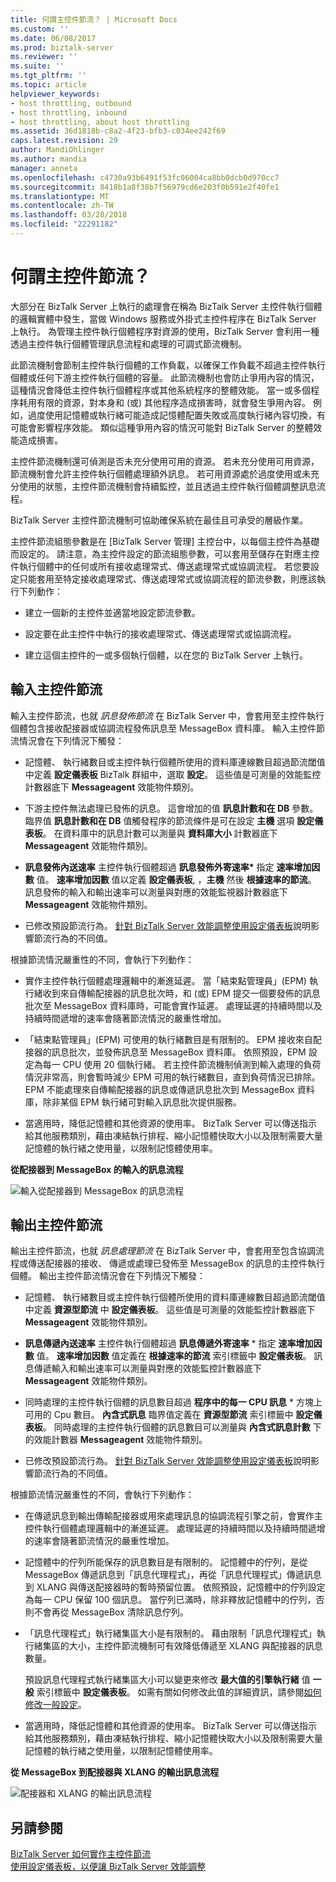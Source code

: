 ```yaml
---
title: 何謂主控件節流？ | Microsoft Docs
ms.custom: ''
ms.date: 06/08/2017
ms.prod: biztalk-server
ms.reviewer: ''
ms.suite: ''
ms.tgt_pltfrm: ''
ms.topic: article
helpviewer_keywords:
- host throttling, outbound
- host throttling, inbound
- host throttling, about host throttling
ms.assetid: 36d1818b-c8a2-4f23-bfb3-c034ee242f69
caps.latest.revision: 29
author: MandiOhlinger
ms.author: mandia
manager: anneta
ms.openlocfilehash: c4730a93b6491f53fc06004ca8bb0dcb0d970cc7
ms.sourcegitcommit: 8418b1a8f38b7f56979cd6e203f0b591e2f40fe1
ms.translationtype: MT
ms.contentlocale: zh-TW
ms.lasthandoff: 03/28/2018
ms.locfileid: "22291182"
---
```

# <a name="what-is-host-throttling"></a>何謂主控件節流？
大部分在 BizTalk Server 上執行的處理會在稱為 BizTalk Server 主控件執行個體的邏輯實體中發生，當做 Windows 服務或外掛式主控件程序在 BizTalk Server 上執行。 為管理主控件執行個體程序對資源的使用，BizTalk Server 會利用一種透過主控件執行個體管理訊息流程和處理的可調式節流機制。  
  
 此節流機制會節制主控件執行個體的工作負載，以確保工作負載不超過主控件執行個體或任何下游主控件執行個體的容量。 此節流機制也會防止爭用內容的情況，這種情況會降低主控件執行個體程序或其他系統程序的整體效能。 當一或多個程序耗用有限的資源，對本身和 (或) 其他程序造成損害時，就會發生爭用內容。 例如，過度使用記憶體或執行緒可能造成記憶體配置失敗或高度執行緒內容切換，有可能會影響程序效能。 類似這種爭用內容的情況可能對 BizTalk Server 的整體效能造成損害。  
  
 主控件節流機制還可偵測是否未充分使用可用的資源。 若未充分使用可用資源，節流機制會允許主控件執行個體處理額外訊息。 若可用資源處於過度使用或未充分使用的狀態，主控件節流機制會持續監控，並且透過主控件執行個體調整訊息流程。  
  
 BizTalk Server 主控件節流機制可協助確保系統在最佳且可承受的層級作業。  
  
 主控件節流組態參數是在 [BizTalk Server 管理] 主控台中，以每個主控件為基礎而設定的。 請注意，為主控件設定的節流組態參數，可以套用至儲存在對應主控件執行個體中的任何或所有接收處理常式、傳送處理常式或協調流程。 若您要設定只能套用至特定接收處理常式、傳送處理常式或協調流程的節流參數，則應該執行下列動作：  
  
-   建立一個新的主控件並適當地設定節流參數。  
  
-   設定要在此主控件中執行的接收處理常式、傳送處理常式或協調流程。  
  
-   建立這個主控件的一或多個執行個體，以在您的 BizTalk Server 上執行。  
  
## <a name="inbound-host-throttling"></a>輸入主控件節流  
 輸入主控件節流，也就 *訊息發佈節流* 在 BizTalk Server 中，會套用至主控件執行個體包含接收配接器或協調流程發佈訊息至 MessageBox 資料庫。 輸入主控件節流情況會在下列情況下觸發：  
  
-   記憶體、 執行緒數目或主控件執行個體所使用的資料庫連線數目超過節流閾值中定義 **設定儀表板** BizTalk 群組中，選取 **設定**。 這些值是可測量的效能監控計數器底下 **Messageagent** 效能物件類別。  
  
-   下游主控件無法處理已發佈的訊息。 這會增加的值 **訊息計數和在 DB** 參數。 臨界值 **訊息計數和在 DB** 值觸發程序的節流條件是可在設定 **主機** 選項 **設定儀表板**。 在資料庫中的訊息計數可以測量與 **資料庫大小** 計數器底下 **Messageagent** 效能物件類別。  
  
-   **訊息發佈內送速率** 主控件執行個體超過 **訊息發佈外寄速率\*** 指定 **速率增加因數** 值。 **速率增加因數** 值以定義 **設定儀表板**, ，**主機** 然後 **根據速率的節流**。 訊息發佈的輸入和輸出速率可以測量與對應的效能監視器計數器底下 **Messageagent** 效能物件類別。  
  
-   已修改預設節流行為。 [針對 BizTalk Server 效能調整使用設定儀表板](../core/using-settings-dashboard-for-biztalk-server-performance-tuning.md)說明影響節流行為的不同值。  
  
 根據節流情況嚴重性的不同，會執行下列動作：  
  
-   實作主控件執行個體處理邏輯中的漸進延遲。 當「結束點管理員」(EPM) 執行緒收到來自傳輸配接器的訊息批次時，和 (或) EPM 提交一個要發佈的訊息批次至 MessageBox 資料庫時，可能會實作延遲。 處理延遲的持續時間以及持續時間遞增的速率會隨著節流情況的嚴重性增加。  
  
-   「結束點管理員」(EPM) 可使用的執行緒數目是有限制的。 EPM 接收來自配接器的訊息批次，並發佈訊息至 MessageBox 資料庫。 依照預設，EPM 設定為每一 CPU 使用 20 個執行緒。 若主控件節流機制偵測到輸入處理的負荷情況非常高，則會暫時減少 EPM 可用的執行緒數目，直到負荷情況已排除。 EPM 不能處理來自傳輸配接器的訊息或傳遞訊息批次到 MessageBox 資料庫，除非某個 EPM 執行緒可對輸入訊息批次提供服務。  
  
-   當適用時，降低記憶體和其他資源的使用率。 BizTalk Server 可以傳送指示給其他服務類別，藉由凍結執行排程、縮小記憶體快取大小以及限制需要大量記憶體的執行緒之使用量，以限制記憶體使用率。  
  
 **從配接器到 MessageBox 的輸入的訊息流程**  
  
 ![輸入從配接器到 MessageBox 的訊息流程](../core/media/inboundmsgflow.gif "InboundMsgFlow")  
  
## <a name="outbound-host-throttling"></a>輸出主控件節流  
 輸出主控件節流，也就 *訊息處理節流* 在 BizTalk Server 中，會套用至包含協調流程或傳送配接器的接收、 傳遞或處理已發佈至 MessageBox 的訊息的主控件執行個體。 輸出主控件節流情況會在下列情況下觸發：  
  
-   記憶體、 執行緒數目或主控件執行個體所使用的資料庫連線數目超過節流閾值中定義 **資源型節流** 中 **設定儀表板**。 這些值是可測量的效能監控計數器底下 **Messageagent** 效能物件類別。  
  
-   **訊息傳遞內送速率** 主控件執行個體超過 **訊息傳遞外寄速率** \* 指定 **速率增加因數** 值。 **速率增加因數** 值定義在 **根據速率的節流** 索引標籤中 **設定儀表板**。 訊息傳遞輸入和輸出速率可以測量與對應的效能監控計數器底下 **Messageagent** 效能物件類別。  
  
-   同時處理的主控件執行個體的訊息數目超過 **程序中的每一 CPU 訊息** \* 方塊上可用的 Cpu 數目。 **內含式訊息** 臨界值定義在 **資源型節流** 索引標籤中 **設定儀表板**。 同時處理的主控件執行個體的訊息數目可以測量與 **內含式訊息計數** 下的效能計數器 **Messageagent** 效能物件類別。  
  
-   已修改預設節流行為。 [針對 BizTalk Server 效能調整使用設定儀表板](../core/using-settings-dashboard-for-biztalk-server-performance-tuning.md)說明影響節流行為的不同值。  
  
 根據節流情況嚴重性的不同，會執行下列動作：  
  
-   在傳遞訊息到輸出傳輸配接器或用來處理訊息的協調流程引擎之前，會實作主控件執行個體處理邏輯中的漸進延遲。 處理延遲的持續時間以及持續時間遞增的速率會隨著節流情況的嚴重性增加。  
  
-   記憶體中的佇列所能保存的訊息數目是有限制的。 記憶體中的佇列，是從 MessageBox 傳遞訊息到「訊息代理程式」，再從「訊息代理程式」傳遞訊息到 XLANG 與傳送配接器時的暫時預留位置。 依照預設，記憶體中的佇列設定為每一 CPU 保留 100 個訊息。 當佇列已滿時，除非釋放記憶體中的佇列，否則不會再從 MessageBox 清除訊息佇列。  
  
-   「訊息代理程式」執行緒集區大小是有限制的。 藉由限制「訊息代理程式」執行緒集區的大小，主控件節流機制可有效降低傳遞至 XLANG 與配接器的訊息數量。  
  
     預設訊息代理程式執行緒集區大小可以變更來修改 **最大值的引擎執行緒** 值 **一般** 索引標籤中 **設定儀表板**。 如需有關如何修改此值的詳細資訊，請參閱[如何修改一般設定](../core/how-to-modify-general-settings.md)。  
  
-   當適用時，降低記憶體和其他資源的使用率。 BizTalk Server 可以傳送指示給其他服務類別，藉由凍結執行排程、縮小記憶體快取大小以及限制需要大量記憶體的執行緒之使用量，以限制記憶體使用率。  
  
 **從 MessageBox 到配接器與 XLANG 的輸出訊息流程**  
  
 ![配接器和 XLANG 的輸出訊息流程](../core/media/outboundmsgflow.gif "OutboundMsgFlow")  
  
## <a name="see-also"></a>另請參閱  
 [BizTalk Server 如何實作主控件節流](../core/how-biztalk-server-implements-host-throttling.md)   
 [使用設定儀表板，以便讓 BizTalk Server 效能調整](../core/using-settings-dashboard-for-biztalk-server-performance-tuning.md)